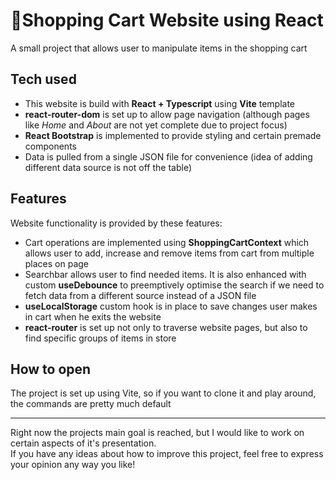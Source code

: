 # 🛒Shopping Cart Website using React

A small project that allows user to manipulate items in the shopping cart

## Tech used

- This website is build with **React + Typescript** using **Vite** template
- **react-router-dom** is set up to allow page navigation (although pages like _Home_ and _About_ are not yet complete due to project focus)
- **React Bootstrap** is implemented to provide styling and certain premade components
- Data is pulled from a single JSON file for convenience (idea of adding different data source is not off the table)

## Features

Website functionality is provided by these features:

- Cart operations are implemented using **ShoppingCartContext** which allows user to add, increase and remove items from cart from multiple places on page
- Searchbar allows user to find needed items. It is also enhanced with custom **useDebounce** to preemptively optimise the search if we need to fetch data from a different source instead of a JSON file
- **useLocalStorage** custom hook is in place to save changes user makes in cart when he exits the website
- **react-router** is set up not only to traverse website pages, but also to find specific groups of items in store

## How to open

The project is set up using Vite, so if you want to clone it and play around, the commands are pretty much default

---

Right now the projects main goal is reached, but I would like to work on certain aspects of it's presentation.  
If you have any ideas about how to improve this project, feel free to express your opinion any way you like!
